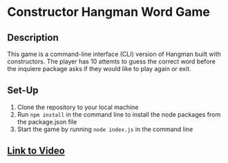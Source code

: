 # Constructor Hangman Word Game

## Description

This game is a command-line interface (CLI) version of Hangman built with constructors. The player has 10 attemts to guess the correct word
before the inquiere package asks if they would like to play again or exit.

## Set-Up

1. Clone the repository to your local machine
1. Run `npm install` in the command line to install the node packages from the package.json file
1. Start the game by running `node index.js` in the command line

## [Link to Video](https://drive.google.com/file/d/1oDChgWFbzNs0WCZHCTJBtysHhxeF2Fjr/view)
